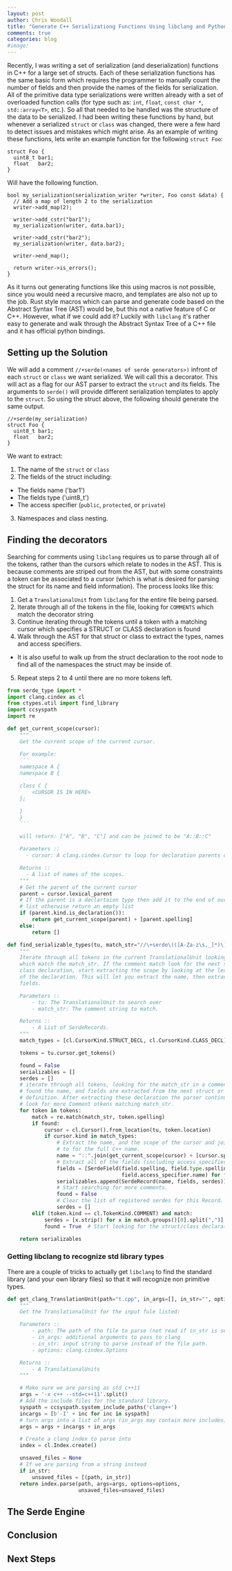 ```yaml
---
layout: post
author: Chris Woodall
title: "Generate C++ Serializationg Functions Using libclang and Python"
comments: true
categories: blog
#image:
---
```


Recently, I was writing a set of serialization (and deserialization)
functions in C++ for a large set of structs. Each of these
serialization functions has the same basic form which requires the
programmer to manually count the number of fields and then provide the
names of the fields for serialization. All of the primitive data type
serializations were written already with a set of overloaded
function calls (for type such as: `int`, `float`, `const char *`,
`std::array<T>`, etc.). So all that needed to be handled was the
structure of the data to be serialized. I had been writing these
functions by hand, but whenever a serialized `struct` or `class` was
changed, there were a few hard to detect issues and mistakes which might arise. As an example of writing these functions, lets write an
example function for the following `struct Foo`:

```
struct Foo {
  uint8_t bar1;
  float   bar2;
}
```

Will have the following function.

```
bool my_serialization(serialization_writer *writer, Foo const &data) {
  // Add a map of length 2 to the serialization
  writer->add_map(2);

  writer->add_cstr("bar1");
  my_serialization(writer, data.bar1);

  writer->add_cstr("bar2");
  my_serialization(writer, data.bar2);

  writer->end_map();

  return writer->is_errors();
}
```

As it turns out generating functions like this using macros is not
possible, since you would need a recursive macro, and templates are
also not up to the job. Rust style macros which can parse and generate
code based on the Abstract Syntax Tree (AST) would be, but this not a
native feature of C or C++. However, what if we could add it? Luckily
with `libclang` it's rather easy to generate and walk through the
Abstract Syntax Tree of a C++ file and it has official python bindings.

<!-- more -->

## Setting up the Solution

We will add a comment `//+serde(<names of serde generators>)` infront of
each `struct` or `class` we want serialized. We will call this a decorator. This will act as a flag
for our AST parser to extract the `struct` and its fields. The arguments
to `serde()` will provide different serialization templates to apply to
the `struct`. So using the struct above, the following should generate
the same output.

```
//+serde(my_serialization)
struct Foo {
  uint8_t bar1;
  float   bar2;
}
```

We want to extract:

1. The name of the `struct` or `class`
2. The fields of the struct including:
  - The fields name ('bar1')
  - The fields type ('uint8_t')
  - The access specifier (`public`, `protected`, or `private`)
3. Namespaces and class nesting.

## Finding the decorators

Searching for comments using `libclang` requires us to parse through all of the tokens, rather than the cursors which relate to nodes in the AST. This is because comments are striped out from the AST, but with some constraints a token can be associated to a cursor (which is what is desired for parsing the struct for its name and field information). The process looks like this:

1. Get a `TranslationalUnit` from `libclang` for the entire file being parsed.
2. Iterate through all of the tokens in the file, looking for `COMMENTS` which match the decorator string
3. Continue iterating through the tokens until a token with a matching cursor which specifies a STRUCT or CLASS declaration is found
4. Walk through the AST for that struct or class to extract the types, names and access specifiers.
  - It is also useful to walk up from the struct declaration to the root node to find all of the namespaces the struct may be inside of.
5. Repeat steps 2 to 4 until there are no more tokens left.

```python
from serde_type import *
import clang.cindex as cl
from ctypes.util import find_library
import ccsyspath
import re

def get_current_scope(cursor):
    """
    Get the current scope of the current cursor.

    For example:
    ```
    namespace A {
    namespace B {

    class C {
        <CURSOR IS IN HERE>
    };

    }
    }
    ```

    will return: ["A", "B", "C"] and can be joined to be "A::B::C"

    Parameters ::
      - cursor: A clang.cindex.Cursor to loop for declaration parents of.

    Returns ::
      - A list of names of the scopes.
    """
    # Get the parent of the current cursor
    parent = cursor.lexical_parent
    # If the parent is a declartaion type then add it to the end of our scope
    # list otherwise return an empty list
    if (parent.kind.is_declaration()):
        return get_current_scope(parent) + [parent.spelling]
    else:
        return []

def find_serializable_types(tu, match_str="//\+serde\(([A-Za-z\s,_]*)\)"):
    """
    Iterate through all tokens in the current TranslationalUnit looking for comments
    which match the match_str. If the comment match look for the next struct or
    class declaration, start extracting the scope by looking at the lexical parents
    of the declaration. This will let you extract the name, then extract all of the
    fields.

    Parameters ::
        - tu: The TranslationalUnit to search over
        - match_str: The comment string to match.

    Returns ::
        - A List of SerdeRecords.
    """
    match_types = [cl.CursorKind.STRUCT_DECL, cl.CursorKind.CLASS_DECL]

    tokens = tu.cursor.get_tokens()

    found = False
    serializables = []
    serdes = []
    # iterate through all tokens, looking for the match_str in a comment. If
    # found the name, and fields are extracted from the next struct or class
    # definition. After extracting these declaration the parser continues to
    # look for more Comment otkens matching match_str.
    for token in tokens:
        match = re.match(match_str, token.spelling)
        if found:
            cursor = cl.Cursor().from_location(tu, token.location)
            if cursor.kind in match_types:
                # Extract the name, and the scope of the cursor and join them
                # to for the full C++ name.
                name = "::".join(get_current_scope(cursor) + [cursor.spelling])
                # Extract all of the fields (including access_specifiers)
                fields = [SerdeField(field.spelling, field.type.spelling,
                                     field.access_specifier.name) for field in cursor.type.get_fields()]
                serializables.append(SerdeRecord(name, fields, serdes))
                # Start searching for more comments.
                found = False
                # Clear the list of registered serdes for this Record.
                serdes = []
        elif (token.kind == cl.TokenKind.COMMENT) and match:
            serdes = [x.strip() for x in match.groups()[0].split(",")]
            found = True  # Start looking for the struct/class declaration

    return serializables
```

### Getting libclang to recognize std library types

There are a couple of tricks to actually get `libclang` to find the standard library (and your own library files) so that it will recognize non primitive types.

```python
def get_clang_TranslationUnit(path="t.cpp", in_args=[], in_str="", options=0):
    """
    Get the TranslationalUnit for the input fule listed:

    Parameters ::
        - path: The path of the file to parse (not read if in_str is set)
        - in_args: additional arguments to pass to clang
        - in_str: input string to parse instead of the file path.
        - options: clang.cindex.Options

    Returns ::
        - A TranslationalUnits
    """

    # Make sure we are parsing as std c++11
    args = '-x c++ --std=c++11'.split()
    # Add the include files for the standard library.
    syspath = ccsyspath.system_include_paths('clang++')
    incargs = [b'-I' + inc for inc in syspath]
    # turn args into a list of args (in_args may contain more includes)
    args = args + incargs + in_args

    # Create a clang index to parse into
    index = cl.Index.create()

    unsaved_files = None
    # If we are parsing from a string instead
    if in_str:
        unsaved_files = [(path, in_str)]
    return index.parse(path, args=args, options=options,
                       unsaved_files=unsaved_files)
```

## The Serde Engine

## Conclusion

## Next Steps

[github]: https://github.com/cwoodall/cpp-serde-gen
[rust]: https://rustlang.com
